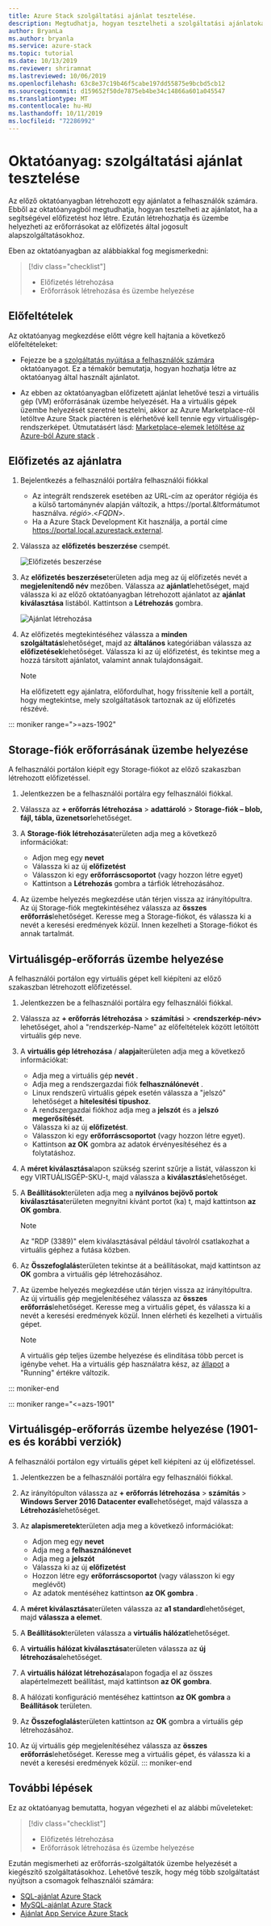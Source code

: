 ```yaml
---
title: Azure Stack szolgáltatási ajánlat tesztelése.
description: Megtudhatja, hogyan tesztelheti a szolgáltatási ajánlatokat az előfizetés létrehozásával és az erőforrások üzembe helyezésével.
author: BryanLa
ms.author: bryanla
ms.service: azure-stack
ms.topic: tutorial
ms.date: 10/13/2019
ms.reviewer: shriramnat
ms.lastreviewed: 10/06/2019
ms.openlocfilehash: 63c8e37c19b46f5cabe197dd55875e9bcbd5cb12
ms.sourcegitcommit: d159652f50de7875eb4be34c14866a601a045547
ms.translationtype: MT
ms.contentlocale: hu-HU
ms.lasthandoff: 10/11/2019
ms.locfileid: "72286992"
---
```

# <a name="tutorial-test-a-service-offering"></a>Oktatóanyag: szolgáltatási ajánlat tesztelése

Az előző oktatóanyagban létrehozott egy ajánlatot a felhasználók számára. Ebből az oktatóanyagból megtudhatja, hogyan tesztelheti az ajánlatot, ha a segítségével előfizetést hoz létre. Ezután létrehozhatja és üzembe helyezheti az erőforrásokat az előfizetés által jogosult alapszolgáltatásokhoz.

Eben az oktatóanyagban az alábbiakkal fog megismerkedni:

> [!div class="checklist"]
> * Előfizetés létrehozása
> * Erőforrások létrehozása és üzembe helyezése

## <a name="prerequisites"></a>Előfeltételek

Az oktatóanyag megkezdése előtt végre kell hajtania a következő előfeltételeket:

- Fejezze be a [szolgáltatás nyújtása a felhasználók számára](tutorial-offer-services.md) oktatóanyagot. Ez a témakör bemutatja, hogyan hozhatja létre az oktatóanyag által használt ajánlatot.

- Az ebben az oktatóanyagban előfizetett ajánlat lehetővé teszi a virtuális gép (VM) erőforrásának üzembe helyezését. Ha a virtuális gépek üzembe helyezését szeretné tesztelni, akkor az Azure Marketplace-ről letöltve Azure Stack piactéren is elérhetővé kell tennie egy virtuálisgép-rendszerképet. Útmutatásért lásd: [Marketplace-elemek letöltése az Azure-ból Azure stack](azure-stack-download-azure-marketplace-item.md) . 

## <a name="subscribe-to-the-offer"></a>Előfizetés az ajánlatra

1. Bejelentkezés a felhasználói portálra felhasználói fiókkal 

   - Az integrált rendszerek esetében az URL-cím az operátor régiója és a külső tartománynév alapján változik, a https://portal.&ltformátumot használva. *régió*&gt;.&lt;*FQDN*&gt;.
   - Ha a Azure Stack Development Kit használja, a portál címe https://portal.local.azurestack.external.

1. Válassza az **előfizetés beszerzése** csempét.

   ![Előfizetés beszerzése](media/tutorial-test-offer/1-get-subscription.png)

1. Az **előfizetés beszerzése**területen adja meg az új előfizetés nevét a **megjelenítendő név** mezőben. Válassza az **ajánlat**lehetőséget, majd válassza ki az előző oktatóanyagban létrehozott ajánlatot az **ajánlat kiválasztása** listából. Kattintson a **Létrehozás** gombra.

   ![Ajánlat létrehozása](media/tutorial-test-offer/2-create-subscription.png)

1. Az előfizetés megtekintéséhez válassza a **minden szolgáltatás**lehetőséget, majd az **általános** kategóriában válassza az **előfizetések**lehetőséget. Válassza ki az új előfizetést, és tekintse meg a hozzá társított ajánlatot, valamint annak tulajdonságait.

   >[!NOTE]
   >Ha előfizetett egy ajánlatra, előfordulhat, hogy frissítenie kell a portált, hogy megtekintse, mely szolgáltatások tartoznak az új előfizetés részévé.

::: moniker range=">=azs-1902"
## <a name="deploy-a-storage-account-resource"></a>Storage-fiók erőforrásának üzembe helyezése

A felhasználói portálon kiépít egy Storage-fiókot az előző szakaszban létrehozott előfizetéssel.

1. Jelentkezzen be a felhasználói portálra egy felhasználói fiókkal.

1. Válassza az **+ erőforrás létrehozása** > **adattároló** > **Storage-fiók – blob, fájl, tábla, üzenetsor**lehetőséget.

1. A **Storage-fiók létrehozása**területen adja meg a következő információkat:
  
   - Adjon meg egy **nevet**
   - Válassza ki az új **előfizetést**
   - Válasszon ki egy **erőforráscsoportot** (vagy hozzon létre egyet) 
   - Kattintson a **Létrehozás** gombra a tárfiók létrehozásához.

1. Az üzembe helyezés megkezdése után térjen vissza az irányítópultra. Az új Storage-fiók megtekintéséhez válassza az **összes erőforrás**lehetőséget. Keresse meg a Storage-fiókot, és válassza ki a nevét a keresési eredmények közül. Innen kezelheti a Storage-fiókot és annak tartalmát.

## <a name="deploy-a-virtual-machine-resource"></a>Virtuálisgép-erőforrás üzembe helyezése

A felhasználói portálon egy virtuális gépet kell kiépíteni az előző szakaszban létrehozott előfizetéssel.

1. Jelentkezzen be a felhasználói portálra egy felhasználói fiókkal.

1. Válassza az **+ erőforrás létrehozása** > **számítási** > **\<rendszerkép-név\>** lehetőséget, ahol a "rendszerkép-Name" az előfeltételek között letöltött virtuális gép neve.
1. A **virtuális gép létrehozása** / **alapjai**területen adja meg a következő információkat:
  
   - Adja meg a virtuális gép **nevét** .
   - Adja meg a rendszergazdai fiók **felhasználónevét** .
   - Linux rendszerű virtuális gépek esetén válassza a "jelszó" lehetőséget a **hitelesítési típushoz**.
   - A rendszergazdai fiókhoz adja meg a **jelszót** és a **jelszó megerősítését**.
   - Válassza ki az új **előfizetést**.
   - Válasszon ki egy **erőforráscsoportot** (vagy hozzon létre egyet). 
   - Kattintson **az OK** gombra az adatok érvényesítéséhez és a folytatáshoz.

1. A **méret kiválasztása**lapon szükség szerint szűrje a listát, válasszon ki egy VIRTUÁLISGÉP-SKU-t, majd válassza a **kiválasztás**lehetőséget.  
1. A **Beállítások**területen adja meg a **nyilvános bejövő portok kiválasztása**területen megnyitni kívánt portot (ka) t, majd kattintson **az OK gombra**.
   > [!NOTE]
   > Az "RDP (3389)" elem kiválasztásával például távolról csatlakozhat a virtuális géphez a futása közben.
1. Az **Összefoglalás**területen tekintse át a beállításokat, majd kattintson az **OK** gombra a virtuális gép létrehozásához.  
1. Az üzembe helyezés megkezdése után térjen vissza az irányítópultra. Az új virtuális gép megjelenítéséhez válassza az **összes erőforrás**lehetőséget. Keresse meg a virtuális gépet, és válassza ki a nevét a keresési eredmények közül. Innen elérheti és kezelheti a virtuális gépet.
   > [!NOTE]
   > A virtuális gép teljes üzembe helyezése és elindítása több percet is igénybe vehet. Ha a virtuális gép használatra kész, az [állapot](/azure/virtual-machines/windows/states-lifecycle) a "Running" értékre változik.

::: moniker-end

::: moniker range="<=azs-1901"
## <a name="deploy-a-virtual-machine-resource-1901-and-earlier"></a>Virtuálisgép-erőforrás üzembe helyezése (1901-es és korábbi verziók)

A felhasználói portálon egy virtuális gépet kell kiépíteni az új előfizetéssel.

1. Jelentkezzen be a felhasználói portálra egy felhasználói fiókkal.

1. Az irányítópulton válassza az **+ erőforrás létrehozása** > **számítás** > **Windows Server 2016 Datacenter eval**lehetőséget, majd válassza a **Létrehozás**lehetőséget.

1. Az **alapismeretek**területen adja meg a következő információkat:
  
   - Adjon meg egy **nevet**
   - Adja meg a **felhasználónevet**
   - Adja meg a **jelszót**
   - Válassza ki az új **előfizetést**
   - Hozzon létre egy **erőforráscsoportot** (vagy válasszon ki egy meglévőt) 
   - Az adatok mentéséhez kattintson **az OK gombra** .

1. A **méret kiválasztása**területen válassza az **a1 standard**lehetőséget, majd **válassza a elemet**.  
1. A **Beállítások**területen válassza a **virtuális hálózat**lehetőséget.

1. A **virtuális hálózat kiválasztása**területen válassza az **új létrehozása**lehetőséget.

1. A **virtuális hálózat létrehozása**lapon fogadja el az összes alapértelmezett beállítást, majd kattintson **az OK gombra**.

1. A hálózati konfiguráció mentéséhez kattintson **az OK gombra** a **Beállítások** területen.

1. Az **Összefoglalás**területen kattintson az **OK** gombra a virtuális gép létrehozásához.  

1. Az új virtuális gép megjelenítéséhez válassza az **összes erőforrás**lehetőséget. Keresse meg a virtuális gépet, és válassza ki a nevét a keresési eredmények közül.
::: moniker-end

## <a name="next-steps"></a>További lépések

Ez az oktatóanyag bemutatta, hogyan végezheti el az alábbi műveleteket:

> [!div class="checklist"]
> * Előfizetés létrehozása
> * Erőforrások létrehozása és üzembe helyezése 

Ezután megismerheti az erőforrás-szolgáltatók üzembe helyezését a kiegészítő szolgáltatásokhoz. Lehetővé teszik, hogy még több szolgáltatást nyújtson a csomagok felhasználói számára:

- [SQL-ajánlat Azure Stack](azure-stack-sql-resource-provider.md)
- [MySQL-ajánlat Azure Stack](azure-stack-mysql-resource-provider.md)
- [Ajánlat App Service Azure Stack](azure-stack-app-service-overview.md)

